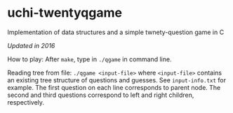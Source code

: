 # uchi-twentyqgame


Implementation of data structures and a simple twnety-question game in C

*Updated in 2016*

How to play: After `make`, type in `./qgame` in command line.

Reading tree from file: `./qgame <input-file>` where `<input-file>` contains an existing tree structure of questions and guesses. See `input-info.txt` for example. The first question on each line corresponds to parent node. The second and third questions correspond to left and right children, respectively. 
